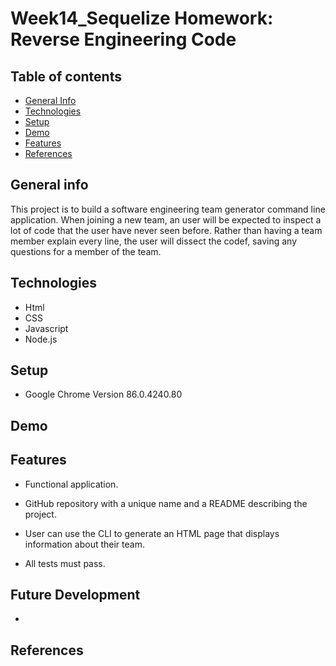 # Week14_Sequelize Homework: Reverse Engineering Code

## Table of contents

- [General Info](#general-info)
- [Technologies](#technologies)
- [Setup](#setup)
- [Demo](#demo)
- [Features](#features)
- [References](#references)

## General info

This project is to build a software engineering team generator command line application. When joining a new team, an user will be expected to inspect a lot of code that the user have never seen before. Rather than having a team member explain every line, the user will dissect the codef, saving any questions for a member of the team.

## Technologies

- Html
- CSS
- Javascript
- Node.js

## Setup

- Google Chrome Version 86.0.4240.80

## Demo

## Features

- Functional application.

- GitHub repository with a unique name and a README describing the project.

- User can use the CLI to generate an HTML page that displays information about their team.

- All tests must pass.

## Future Development

-

## References

